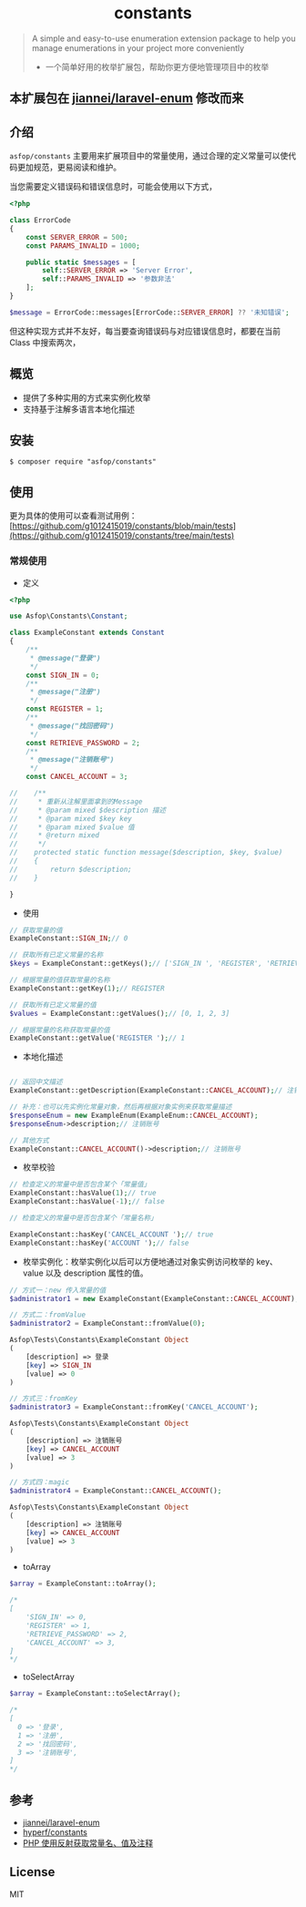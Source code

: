 <h1 align="center"> constants </h1>

> A simple and easy-to-use enumeration extension package to help you manage enumerations in your project more
> conveniently
> - 一个简单好用的枚举扩展包，帮助你更方便地管理项目中的枚举

## 本扩展包在 [jiannei/laravel-enum](https://github.com/jiannei/laravel-enum) 修改而来

## 介绍

`asfop/constants` 主要用来扩展项目中的常量使用，通过合理的定义常量可以使代码更加规范，更易阅读和维护。

当您需要定义错误码和错误信息时，可能会使用以下方式，

```php
<?php

class ErrorCode
{
    const SERVER_ERROR = 500;
    const PARAMS_INVALID = 1000;

    public static $messages = [
        self::SERVER_ERROR => 'Server Error',
        self::PARAMS_INVALID => '参数非法'
    ];
}

$message = ErrorCode::messages[ErrorCode::SERVER_ERROR] ?? '未知错误';

```

但这种实现方式并不友好，每当要查询错误码与对应错误信息时，都要在当前 Class 中搜索两次，

## 概览

- 提供了多种实用的方式来实例化枚举
- 支持基于注解多语言本地化描述

## 安装

```shell
$ composer require "asfop/constants"
```

## 使用

更为具体的使用可以查看测试用例：[https://github.com/g1012415019/constants/blob/main/tests](https://github.com/g1012415019/constants/tree/main/tests)

### 常规使用

- 定义

```php
<?php

use Asfop\Constants\Constant;

class ExampleConstant extends Constant
{
    /**
     * @message("登录")
     */
    const SIGN_IN = 0;
    /**
     * @message("注册")
     */
    const REGISTER = 1;
    /**
     * @message("找回密码")
     */
    const RETRIEVE_PASSWORD = 2;
    /**
     * @message("注销账号")
     */
    const CANCEL_ACCOUNT = 3;

//    /**
//     * 重新从注解里面拿到的Message
//     * @param mixed $description 描述
//     * @param mixed $key key
//     * @param mixed $value 值
//     * @return mixed
//     */
//    protected static function message($description, $key, $value)
//    {
//        return $description;
//    }

}
```

- 使用

```php
// 获取常量的值
ExampleConstant::SIGN_IN;// 0

// 获取所有已定义常量的名称
$keys = ExampleConstant::getKeys();// ['SIGN_IN ', 'REGISTER', 'RETRIEVE_PASSWORD ', 'CANCEL_ACCOUNT']

// 根据常量的值获取常量的名称
ExampleConstant::getKey(1);// REGISTER 

// 获取所有已定义常量的值
$values = ExampleConstant::getValues();// [0, 1, 2, 3]

// 根据常量的名称获取常量的值
ExampleConstant::getValue('REGISTER ');// 1
```

- 本地化描述

```php

// 返回中文描述
ExampleConstant::getDescription(ExampleConstant::CANCEL_ACCOUNT);// 注销账号

// 补充：也可以先实例化常量对象，然后再根据对象实例来获取常量描述
$responseEnum = new ExampleEnum(ExampleEnum::CANCEL_ACCOUNT);
$responseEnum->description;// 注销账号

// 其他方式
ExampleConstant::CANCEL_ACCOUNT()->description;// 注销账号

```

- 枚举校验

```php
// 检查定义的常量中是否包含某个「常量值」
ExampleConstant::hasValue(1);// true
ExampleConstant::hasValue(-1);// false

// 检查定义的常量中是否包含某个「常量名称」 

ExampleConstant::hasKey('CANCEL_ACCOUNT ');// true
ExampleConstant::hasKey('ACCOUNT ');// false
```

- 枚举实例化：枚举实例化以后可以方便地通过对象实例访问枚举的 key、value 以及 description 属性的值。

```php
// 方式一：new 传入常量的值
$administrator1 = new ExampleConstant(ExampleConstant::CANCEL_ACCOUNT);

// 方式二：fromValue
$administrator2 = ExampleConstant::fromValue(0);

Asfop\Tests\Constants\ExampleConstant Object
(
    [description] => 登录
    [key] => SIGN_IN
    [value] => 0
)

// 方式三：fromKey
$administrator3 = ExampleConstant::fromKey('CANCEL_ACCOUNT');

Asfop\Tests\Constants\ExampleConstant Object
(
    [description] => 注销账号
    [key] => CANCEL_ACCOUNT
    [value] => 3
)

// 方式四：magic
$administrator4 = ExampleConstant::CANCEL_ACCOUNT();

Asfop\Tests\Constants\ExampleConstant Object
(
    [description] => 注销账号
    [key] => CANCEL_ACCOUNT
    [value] => 3
)

```

- toArray

```php
$array = ExampleConstant::toArray();

/*
[
    'SIGN_IN' => 0,
    'REGISTER' => 1,
    'RETRIEVE_PASSWORD' => 2,
    'CANCEL_ACCOUNT' => 3,
]
*/
```

- toSelectArray

```php
$array = ExampleConstant::toSelectArray();

/*
[
  0 => '登录',
  1 => '注册',
  2 => '找回密码',
  3 => '注销账号',
]
*/

```

## 参考

- [jiannei/laravel-enum](https://github.com/jiannei/laravel-enum)
- [hyperf/constants](https://github.com/hyperf/constants)
- [PHP 使用反射获取常量名、值及注释](https://blog.csdn.net/nbaqq2010/article/details/124197478)

## License

MIT